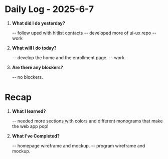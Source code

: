 # Daily Log - 2025-6-7

1. **What did I do yesterday?**

   -- follow uped with hitlist contacts
   -- developed more of ui-ux repo
   -- work

2. **What will I do today?**
   
   -- develop the home and the enrollment page.
   -- work.

3. **Are there any blockers?**

   -- no blockers.

# Recap

1. **What I learned?**

   -- needed more sections with colors and different monograms that make the web app pop! 

2. **What I've Completed?**

   -- homepage wireframe and mockup.
   -- program wireframe and mockup.

<!--
   git add .; git commit -m "daily stand-up"; git push;
   git add .; git commit -m "daily close"; git push;
-->